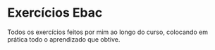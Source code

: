 # Exercícios Ebac
Todos os exercícios feitos por mim ao longo do curso, colocando em prática todo o aprendizado que obtive.
